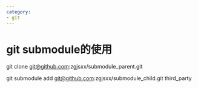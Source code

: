 ```yaml
---
category: 
- git
---
```


# git submodule的使用

git clone git@github.com:zgjsxx/submodule_parent.git


git submodule add git@github.com:zgjsxx/submodule_child.git third_party

